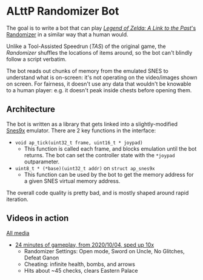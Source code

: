 ALttP Randomizer Bot
====================

The goal is to write a bot that can play [_Legend of Zelda: A Link to the Past_'s Randomizer](https://alttpr.com/en) in a similar way that a human would.

Unlike a Tool-Assisted Speedrun (_TAS_) of the original game, the _Randomizer_ shuffles the locations of items around, so the bot can't blindly follow a script verbatim.

The bot reads out chunks of memory from the emulated SNES to understand what is on-screen: it's not operating on the video/images shown on screen. For fairness, it doesn't use any data that wouldn't be knowable to a human player: e.g. it doesn't peak inside chests before opening them.

Architecture
------------

The bot is written as a library that gets linked into a slightly-modified [Snes9x](https://github.com/snes9xgit/snes9x) emulator. There are 2 key functions in the interface:

- `void ap_tick(uint32_t frame, uint16_t * joypad)`
    - This function is called each frame, and blocks emulation until the bot returns. The bot can set the controller state with the `*joypad` outparameter.
- `uint8_t * (*base)(uint32_t addr)` on `struct ap_snes9x`
    - This function can be used by the bot to get the memory address for a given SNES virtual memory address.

The overall code quality is pretty bad, and is mostly shaped around rapid iteration.

Videos in action
----------------

[All media](https://github.com/zbanks/alttp/tree/media)

- [24 minutes of gameplay, from 2020/10/04, sped up 10x](https://github.com/zbanks/alttp/blob/media/alttp_20200104_10x.mp4)
    - Randomizer Settings: Open mode, Sword on Uncle, No Glitches, Defeat Ganon
    - Cheating: infinite health, bombs, and arrows
    - Hits about ~45 checks, clears Eastern Palace



